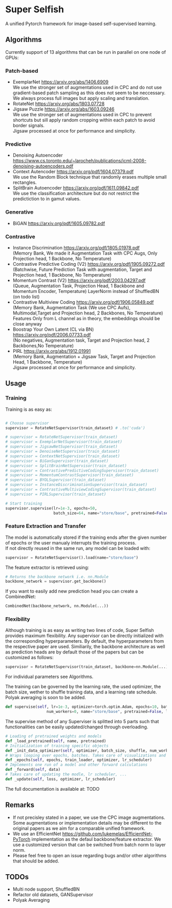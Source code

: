 # Super Selfish
A unified Pytorch framework for image-based self-supervised learning.

## Algorithms
Currently support of 13 algorithms that can be run in parallel on one node of GPUs:
### Patch-based
- ExemplarNet https://arxiv.org/abs/1406.6909  
  We use the stronger set of augmentations used in CPC and do not use gradient-based patch sampling as this does not seem to be neccessary.
  We always process full images but apply scaling and translation.
- RotateNet https://arxiv.org/abs/1803.07728 
- Jigsaw Puzzle https://arxiv.org/abs/1603.09246  
  We use the stronger set of augmentations used in CPC to prevent shortcuts but sill apply random cropping within each patch to avoid border signals.    
  Jigsaw processed at once for performance and simplicity.
### Predictive
- Denoising Autoencoder https://www.cs.toronto.edu/~larocheh/publications/icml-2008-denoising-autoencoders.pdf
- Context Autencoder https://arxiv.org/pdf/1604.07379.pdf  
  We use the Random Block technique that randomly erases multiple small rectangles.
- SplitBrain Autoencoder https://arxiv.org/pdf/1611.09842.pdf  
  We use the classification architecture but do not restrict the predictiction to in gamut values.
### Generative
- BiGAN https://arxiv.org/pdf/1605.09782.pdf
### Contrastive
- Instance Discrimination https://arxiv.org/pdf/1805.01978.pdf  
  (Memory Bank, We made it Augmentation Task with CPC Augs, Only Projection head, 1 Backbone, No Temperature)
- Contrastive Predictive Coding (V2) https://arxiv.org/pdf/1905.09272.pdf  
  (Batchwise, Future Prediction Task with augmentation, Target and Projection head, 1 Backbone, No Temperature)
- Momentum Contrast (V2) https://arxiv.org/pdf/2003.04297.pdf  
  (Queue, Augmentation Task, Projection Head, 1 Backbone and Momentum Encoder, Temperature)
  LayerNorm instead of ShuffledBN (on todo list)
- Contrastive Multiview Coding https://arxiv.org/pdf/1906.05849.pdf  
  (Memory Bank, Augmentation Task (We use CPC Aufs), Multimodal,Target and Projection head, 2 Backbones, No Temperature)
  Features Only from L channel as in theory, the embeddings should be close anyway
- Boostrap Your Own Latent (CL via BN) https://arxiv.org/pdf/2006.07733.pdf  
  (No negatives, Augmentation task, Target and Projection head, 2 Backbones,No Temperature)
- PIRL https://arxiv.org/abs/1912.01991  
  (Memory Bank, Augmentation + Jigsaw Task, Target and Projection Head, 1 Backbone, Temperature)  
  Jigsaw processed at once for performance and simplicity.

## Usage
### Training
Training is as easy as:
```python

# Choose supervisor
supervisor = RotateNetSupervisor(train_dataset) # .to('cuda')

# supervisor = RotateNetSupervisor(train_dataset)
# supervisor = ExemplarNetSupervisor(train_dataset)
# supervisor = JigsawNetSupervisor(train_dataset)
# supervisor = DenoiseNetSupervisor(train_dataset)
# supervisor = ContextNetSupervisor(train_dataset)
# supervisor = BiGanSupervisor(train_dataset)
# supervisor = SplitBrainNetSupervisor(train_dataset)
# supervisor = ContrastivePredictiveCodingSupervisor(train_dataset)
# supervisor = MomentumContrastSupervisor(train_dataset)
# supervisor = BYOLSupervisor(train_dataset)
# supervisor = InstanceDiscriminationSupervisor(train_dataset)
# supervisor = ContrastiveMultiviewCodingSupervisor(train_dataset)
# supervisor = PIRLSupervisor(train_dataset)

# Start training
supervisor.supervise(lr=1e-3, epochs=50,
                     batch_size=64, name="store/base", pretrained=False)

```
### Feature Extraction and Transfer
The model is automatically stored if the training ends after the given number of epochs or the user manualy interrupts the training process.  
If not directly reused in the same run, any model can be loaded with:

```python
supervisor = RotateNetSupervisor().load(name="store/base")
```
The feature extractor is retrieved using:
```python
# Returns the backbone network i.e. nn.Module
backbone_network = supervisor.get_backbone()
```
If you want to easily add new prediction head you can create a CombinedNet:
```python
CombinedNet(backbone_network, nn.Module(...)) 
```

### Flexibility
Although training is as easy as writing two lines of code, Super Selfish provides maximum flexibility. Any supervisor can be directly initialized with the corresponding hyperparameters. By default, the hyperparameters from the respective paper are used. Similiarily, the backbone architecture as well as prediction heads are by default those of the papers but can be customized as follows:
```python
supervisor = RotateNetSupervisor(train_dataset, backbone=nn.Module(...), predictor=nn.Module(...)) # .to('cuda')
```
For individual parameters see Algorithms.  

The training can be governed by the learning rate, the used optimizer, the batch size, wether to shuffle training data, and a learning rate schedule. Polyak averaging is soon to be added.
```python
def supervise(self, lr=1e-3, optimizer=torch.optim.Adam, epochs=10, batch_size=32, shuffle=True,
                  num_workers=0, name="store/base", pretrained=False, lr_scheduler=lambda optimizer: torch.optim.lr_scheduler.StepLR(optimizer, step_size=100, gamma=1.0))
```
The supervise method of any Superviser is splitted into 5 parts such that functionalities can be easily updated/changed through overloading.
```python
# Loading of pretrained weights and models
def _load_pretrained(self, name, pretrained)
# Initialization of training specific objects
def _init_data_optimizer(self, optimizer, batch_size, shuffle, num_workers, collate_fn, lr, lr_scheduler)
# Wraps looping over epochs, batches. Takes care of visualizations and logging.
def _epochs(self, epochs, train_loader, optimizer, lr_scheduler)
# Implements one run of a model and other forward calculations
def _forward(self, data)
# Takes care of updating the modle, lr scheduler, ...
def _update(self, loss, optimizer, lr_scheduler)
```
The full documentation is available at: TODO

## Remarks
- If not precisley stated in a paper, we use the CPC image augmentations. Some augmentations or implementation details may be different to the original papers as we aim for a comparable unified framework.
- We use an EfficientNet https://github.com/lukemelas/EfficientNet-PyTorch implementation as the defaul backbone/feature extractor. We use a customized version that can be switched from batch norm to layer norm.
- Please feel free to open an issue regarding bugs and/or other algorithms that should be added.

## TODOs
- Multi node support, ShuffledBN
- Refactor old datasets, GANSupervisor
- Polyak Averaging
